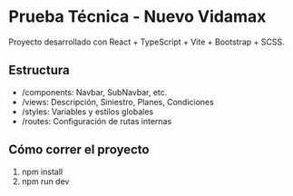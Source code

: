 # Prueba Técnica - Nuevo Vidamax

Proyecto desarrollado con React + TypeScript + Vite + Bootstrap + SCSS.

## Estructura
- /components: Navbar, SubNavbar, etc.
- /views: Descripción, Siniestro, Planes, Condiciones
- /styles: Variables y estilos globales
- /routes: Configuración de rutas internas

## Cómo correr el proyecto
1. npm install
2. npm run dev